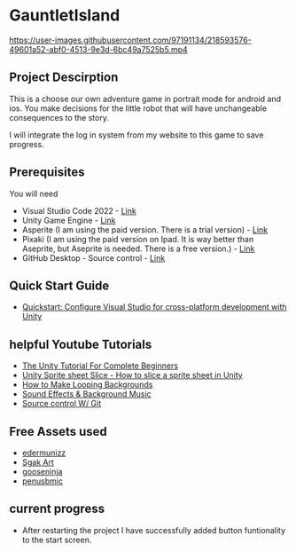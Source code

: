 # GauntletIsland



https://user-images.githubusercontent.com/97191134/218593576-49601a52-abf0-4513-9e3d-6bc49a7525b5.mp4





## Project Descirption
This is a choose our own adventure game in portrait mode for android and ios. You make decisions for the little robot that will have unchangeable consequences to the story.

I will integrate the log in system from my website to this game to save progress.

## Prerequisites
You will need

- Visual Studio Code 2022 - [Link](https://visualstudio.microsoft.com/)
- Unity Game Engine - [Link](https://unity.com/download)
- Asperite (I am using the paid version. There is a trial version) - [Link](https://www.aseprite.org/#buy)
- Pixaki (I am using the paid version on Ipad. It is way better than Aseprite, but Aseprite is needed. There is a free version.) - [Link](https://pixaki.com/)
- GitHub Desktop - Source control - [Link](https://desktop.github.com/)

## Quick Start Guide

- [Quickstart: Configure Visual Studio for cross-platform development with Unity](https://learn.microsoft.com/en-us/visualstudio/gamedev/unity/get-started/getting-started-with-visual-studio-tools-for-unity?pivots=windows)

## helpful Youtube Tutorials
- [The Unity Tutorial For Complete Beginners](https://www.youtube.com/watch?v=XtQMytORBmM)
- [Unity Sprite sheet Slice - How to slice a sprite sheet in Unity](https://www.youtube.com/watch?v=_gDSfZ01GVE)
- [How to Make Looping Backgrounds](https://www.youtube.com/watch?v=A5YSbgqr3sc)
- [Sound Effects & Background Music](https://www.youtube.com/watch?v=J77CMuAwVDY)
- [Source control W/ Git](https://www.youtube.com/watch?v=pNUdu-6ZNBg)

## Free Assets used
- [edermunizz](https://edermunizz.itch.io/pixel-art-forest)
- [Sgak Art](https://sagak-art-pururu.itch.io/casual-style-fx)
- [gooseninja](https://gooseninja.itch.io/)
- [penusbmic](https://penusbmic.itch.io/)

## current progress
- After restarting the project I have successfully added button funtionality to the start screen.

